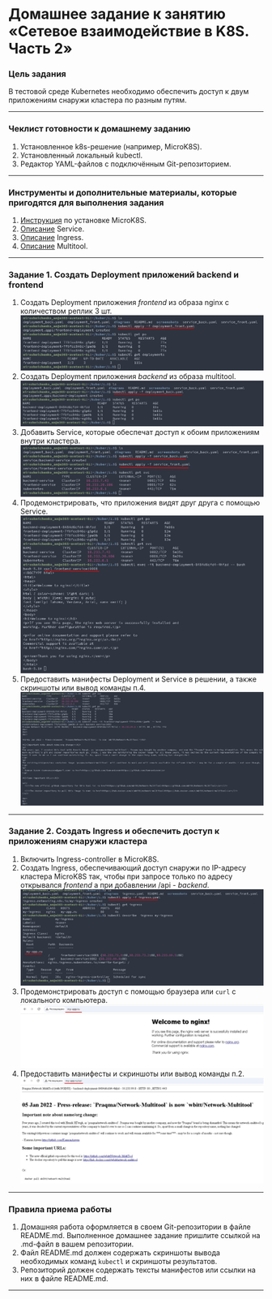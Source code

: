 # Домашнее задание к занятию «Сетевое взаимодействие в K8S. Часть 2»

### Цель задания

В тестовой среде Kubernetes необходимо обеспечить доступ к двум приложениям снаружи кластера по разным путям.

------

### Чеклист готовности к домашнему заданию

1. Установленное k8s-решение (например, MicroK8S).
2. Установленный локальный kubectl.
3. Редактор YAML-файлов с подключённым Git-репозиторием.

------

### Инструменты и дополнительные материалы, которые пригодятся для выполнения задания

1. [Инструкция](https://microk8s.io/docs/getting-started) по установке MicroK8S.
2. [Описание](https://kubernetes.io/docs/concepts/services-networking/service/) Service.
3. [Описание](https://kubernetes.io/docs/concepts/services-networking/ingress/) Ingress.
4. [Описание](https://github.com/wbitt/Network-MultiTool) Multitool.

------

### Задание 1. Создать Deployment приложений backend и frontend

1. Создать Deployment приложения _frontend_ из образа nginx с количеством реплик 3 шт.
   ![image](screenshots/1_1.jpg)
2. Создать Deployment приложения _backend_ из образа multitool. 
   ![image](screenshots/1_2.jpg)
3. Добавить Service, которые обеспечат доступ к обоим приложениям внутри кластера. 
   ![image](screenshots/1_3.jpg)
4. Продемонстрировать, что приложения видят друг друга с помощью Service.
   ![image](screenshots/1_4.jpg)
5. Предоставить манифесты Deployment и Service в решении, а также скриншоты или вывод команды п.4.
   ![image](screenshots/1_5.jpg)
------

### Задание 2. Создать Ingress и обеспечить доступ к приложениям снаружи кластера

1. Включить Ingress-controller в MicroK8S.
2. Создать Ingress, обеспечивающий доступ снаружи по IP-адресу кластера MicroK8S так, чтобы при запросе только по адресу открывался _frontend_ а при добавлении /api - _backend_.
   ![image](screenshots/2_2.jpg)
3. Продемонстрировать доступ с помощью браузера или `curl` с локального компьютера.
   ![image](screenshots/2_3.jpg)
4. Предоставить манифесты и скриншоты или вывод команды п.2.
   ![image](screenshots/2_4.jpg)

------

### Правила приема работы

1. Домашняя работа оформляется в своем Git-репозитории в файле README.md. Выполненное домашнее задание пришлите ссылкой на .md-файл в вашем репозитории.
2. Файл README.md должен содержать скриншоты вывода необходимых команд `kubectl` и скриншоты результатов.
3. Репозиторий должен содержать тексты манифестов или ссылки на них в файле README.md.

------
